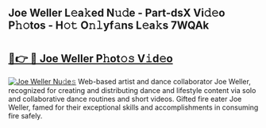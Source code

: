 ## Joe Weller L𝚎a𝚔ed N𝚞𝚍e - Part-dsX Vi𝚍𝚎o P𝚑𝚘tos - H𝚘𝚝 O𝚗𝚕yf𝚊ns L𝚎a𝚔s 7WQAk

# <h2><a href="http://kf35tfc.oniu.top/?m=Joe+Weller">🔗👉 🔴 Joe Weller P𝚑ot𝚘𝚜 V𝚒d𝚎o</a></h2>

[![Joe Weller Nu𝚍e𝚜](https://i.imgur.com/0qMVB7G.gif)](http://kf35tfc.oniu.top/?m=Joe+Weller)
Web-based artist and dance collaborator Joe Weller, recognized for creating and distributing dance and lifestyle content via solo and collaborative dance routines and short videos. Gifted fire eater Joe Weller, famed for their exceptional skills and accomplishments in consuming fire safely.  
